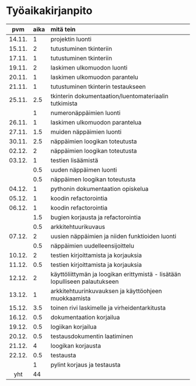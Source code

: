 # Työaikakirjanpito

| pvm | aika | mitä tein  |
| :----:|:-----| :-----|
| 14.11. | 1    | projektin luonti |
| 15.11. | 2    | tutustuminen tkinteriin |
| 17.11. | 1    | tutustuminen tkinteriin |
| 19.11. | 2    | laskimen ulkomuodon luonti |
| 20.11. | 1    | laskimen ulkomuodon parantelu |
| 21.11. | 1    | tutustuminen tkinterin testaukseen |
| 25.11. | 2.5  | tkinterin dokumentaation/luentomateriaalin tutkimista |
|        | 1    | numeronäppäimien luonti |
| 26.11. | 1    | laskimen ulkomuodon parantelua |
| 27.11. | 1.5  | muiden näppäimien luonti |
| 30.11. | 2.5  | näppäimien loogikan toteutusta |
| 02.12. | 2    | näppäimien loogikan toteutusta |
| 03.12. | 1    | testien lisäämistä |
|        | 0.5  | uuden näppäimen luonti |
|        | 0.5  | näppäimen loogikan toteutusta |
| 04.12. | 1    | pythonin dokumentaation opiskelua |
| 05.12. | 1    | koodin refactorointia |
| 06.12. | 1    | koodin refactorointia |
|        | 1.5  | bugien korjausta ja refactorointia |
|        | 0.5  | arkkitehtuurikuvaus |
| 07.12. | 2    | uusien näppäimien ja niiden funktioiden luonti |
|        | 0.5  | näppäimien uudelleensijoittelu |
| 10.12. | 2    | testien kirjoittamista ja korjauksia |
| 11.12. | 0.5  | testien kirjoittamista ja korjauksia |
| 12.12. | 2    | käyttöliittymän ja loogikan erittymistä - lisätään lopulliseen palautukseen |
| 13.12. | 1    | arkkitehtuurinkuvauksen ja käyttöohjeen muokkaamista |
| 15.12. | 3.5  | toinen rivi laskimelle ja virheidentarkitusta |
| 16.12. | 0.5  | dokumentaation korjailua |
| 19.12. | 0.5  | logiikan korjailua |
| 20.12. | 0.5  | testausdokumentin laatiminen |
| 21.12. | 4    | loogikan korjausta |
| 22.12. | 0.5  | testausta |
|        | 1    | pylint korjaus ja testausta |
| yht    | 44   | | 